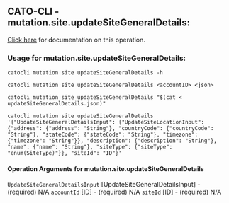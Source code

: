 
## CATO-CLI - mutation.site.updateSiteGeneralDetails:
[Click here](https://api.catonetworks.com/documentation/#mutation-updateSiteGeneralDetails) for documentation on this operation.

### Usage for mutation.site.updateSiteGeneralDetails:

`catocli mutation site updateSiteGeneralDetails -h`

`catocli mutation site updateSiteGeneralDetails <accountID> <json>`

`catocli mutation site updateSiteGeneralDetails "$(cat < updateSiteGeneralDetails.json)"`

`catocli mutation site updateSiteGeneralDetails '{"UpdateSiteGeneralDetailsInput": {"UpdateSiteLocationInput": {"address": {"address": "String"}, "countryCode": {"countryCode": "String"}, "stateCode": {"stateCode": "String"}, "timezone": {"timezone": "String"}}, "description": {"description": "String"}, "name": {"name": "String"}, "siteType": {"siteType": "enum(SiteType)"}}, "siteId": "ID"}'`

#### Operation Arguments for mutation.site.updateSiteGeneralDetails ####
`UpdateSiteGeneralDetailsInput` [UpdateSiteGeneralDetailsInput] - (required) N/A 
`accountId` [ID] - (required) N/A 
`siteId` [ID] - (required) N/A 
